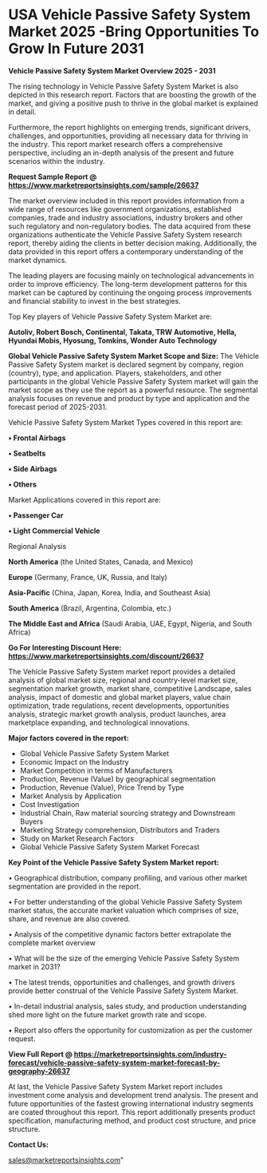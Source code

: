  # USA Vehicle Passive Safety System Market 2025 -Bring Opportunities To Grow In Future 2031

<Strong> Vehicle Passive Safety System Market Overview 2025 - 2031</strong>

The rising technology in Vehicle Passive Safety System Market is also depicted in this research report. Factors that are boosting the growth of the market, and giving a positive push to thrive in the global market is explained in detail.

Furthermore, the report highlights on emerging trends, significant drivers, challenges, and opportunities, providing all necessary data for thriving in the industry. This report market research offers a comprehensive perspective, including an in-depth analysis of the present and future scenarios within the industry.

<strong>Request Sample Report @ <a href=https://www.marketreportsinsights.com/sample/26637>https://www.marketreportsinsights.com/sample/26637</a></strong>

The market overview included in this report provides information from a wide range of resources like government organizations, established companies, trade and industry associations, industry brokers and other such regulatory and non-regulatory bodies. The data acquired from these organizations authenticate the Vehicle Passive Safety System research report, thereby aiding the clients in better decision making. Additionally, the data provided in this report offers a contemporary understanding of the market dynamics.

The leading players are focusing mainly on technological advancements in order to improve efficiency. The long-term development patterns for this market can be captured by continuing the ongoing process improvements and financial stability to invest in the best strategies.

Top Key players of Vehicle Passive Safety System Market are:

<strong>Autoliv, Robert Bosch, Continental, Takata, TRW Automotive, Hella, Hyundai Mobis, Hyosung, Tomkins, Wonder Auto Technology</strong>

<strong><b>Global Vehicle Passive Safety System Market Scope and Size:</b></strong>
The Vehicle Passive Safety System market is declared segment by company, region (country), type, and application. Players, stakeholders, and other participants in the global Vehicle Passive Safety System market will gain the market scope as they use the report as a powerful resource. The segmental analysis focuses on revenue and product by type and application and the forecast period of 2025-2031.

Vehicle Passive Safety System Market Types covered in this report are:

<strong>• Frontal Airbags

• Seatbelts

• Side Airbags

• Others</strong>

Market Applications covered in this report are:

<strong>• Passenger Car

• Light Commercial Vehicle</strong> 

Regional Analysis

<strong>North America</strong> (the United States, Canada, and Mexico)

<strong>Europe</strong> (Germany, France, UK, Russia, and Italy)

<strong>Asia-Pacific</strong> (China, Japan, Korea, India, and Southeast Asia)

<strong>South America</strong> (Brazil, Argentina, Colombia, etc.)

<strong>The Middle East and Africa</strong> (Saudi Arabia, UAE, Egypt, Nigeria, and South Africa)

<strong>Go For Interesting Discount Here: <a href=https://www.marketreportsinsights.com/discount/26637>https://www.marketreportsinsights.com/discount/26637</a></strong>

The Vehicle Passive Safety System market report provides a detailed analysis of global market size, regional and country-level market size, segmentation market growth, market share, competitive Landscape, sales analysis, impact of domestic and global market players, value chain optimization, trade regulations, recent developments, opportunities analysis, strategic market growth analysis, product launches, area marketplace expanding, and technological innovations.

<strong><b>Major factors covered in the report:</b></strong>
<ul>
  <li>Global Vehicle Passive Safety System Market </li>
  <li>Economic Impact on the Industry</li>
  <li>Market Competition in terms of Manufacturers</li>
  <li>Production, Revenue (Value) by geographical segmentation</li>
  <li>Production, Revenue (Value), Price Trend by Type</li>
  <li>Market Analysis by Application</li>
  <li>Cost Investigation</li>
  <li>Industrial Chain, Raw material sourcing strategy and Downstream Buyers</li>
  <li>Marketing Strategy comprehension, Distributors and Traders</li>
  <li>Study on Market Research Factors</li>
  <li>Global Vehicle Passive Safety System Market Forecast</li>
</ul>

<strong><b>Key Point of the Vehicle Passive Safety System Market report:</b></strong>

• Geographical distribution, company profiling, and various other market segmentation are provided in the report.

• For better understanding of the global Vehicle Passive Safety System market status, the accurate market valuation which comprises of size, share, and revenue are also covered.

• Analysis of the competitive dynamic factors better extrapolate the complete market overview

• What will be the size of the emerging Vehicle Passive Safety System market in 2031?

• The latest trends, opportunities and challenges, and growth drivers provide better construal of the Vehicle Passive Safety System Market.

• In-detail industrial analysis, sales study, and production understanding shed more light on the future market growth rate and scope.

• Report also offers the opportunity for customization as per the customer request.

<strong><b>View Full Report @ <a href=https://marketreportsinsights.com/industry-forecast/vehicle-passive-safety-system-market-forecast-by-geography-26637>https://marketreportsinsights.com/industry-forecast/vehicle-passive-safety-system-market-forecast-by-geography-26637</a></b></strong>


At last, the Vehicle Passive Safety System Market report includes investment come analysis and development trend analysis. The present and future opportunities of the fastest growing international industry segments are coated throughout this report. This report additionally presents product specification, manufacturing method, and product cost structure, and price structure.

<strong>Contact Us:</strong>

sales@marketreportsinsights.com"
